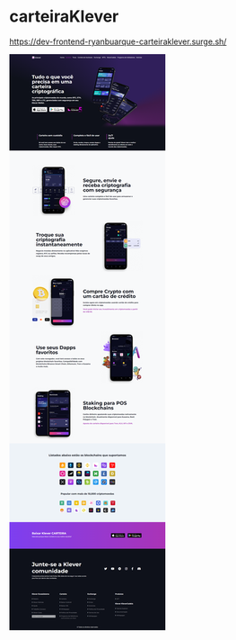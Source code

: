 # carteiraKlever

https://dev-frontend-ryanbuarque-carteiraklever.surge.sh/

![Alt text](./screencapture-dev-frontend-ryanbuarque-carteiraklever-surge-sh-2022-05-04-20_32_40.png)